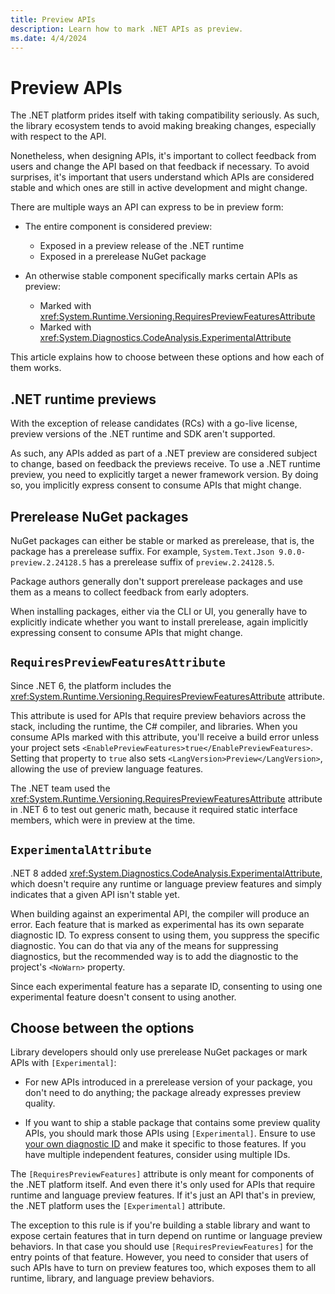 ```yaml
---
title: Preview APIs
description: Learn how to mark .NET APIs as preview.
ms.date: 4/4/2024
---
```


# Preview APIs

The .NET platform prides itself with taking compatibility seriously. As such, the library ecosystem tends to avoid making breaking changes, especially with respect to the API.

Nonetheless, when designing APIs, it's important to collect feedback from users and change the API based on that feedback if necessary. To avoid surprises, it's important that users understand which APIs are considered stable and which ones are still in active development and might change.

There are multiple ways an API can express to be in preview form:

* The entire component is considered preview:

  * Exposed in a preview release of the .NET runtime
  * Exposed in a prerelease NuGet package

* An otherwise stable component specifically marks certain APIs as preview:

  * Marked with <xref:System.Runtime.Versioning.RequiresPreviewFeaturesAttribute>
  * Marked with <xref:System.Diagnostics.CodeAnalysis.ExperimentalAttribute>

This article explains how to choose between these options and how each of them works.

## .NET runtime previews

With the exception of release candidates (RCs) with a go-live license, preview versions of the .NET runtime and SDK aren't supported.

As such, any APIs added as part of a .NET preview are considered subject to change, based on feedback the previews receive. To use a .NET runtime preview, you need to explicitly target a newer framework version. By doing so, you implicitly express consent to consume APIs that might change.

## Prerelease NuGet packages

NuGet packages can either be stable or marked as prerelease, that is, the package has a prerelease suffix. For example, `System.Text.Json 9.0.0-preview.2.24128.5` has a prerelease suffix of `preview.2.24128.5`.

Package authors generally don't support prerelease packages and use them as a means to collect feedback from early adopters.

When installing packages, either via the CLI or UI, you generally have to explicitly indicate whether you want to install prerelease, again implicitly expressing consent to consume APIs that might change.

## `RequiresPreviewFeaturesAttribute`

Since .NET 6, the platform includes the <xref:System.Runtime.Versioning.RequiresPreviewFeaturesAttribute> attribute.

This attribute is used for APIs that require preview behaviors across the stack, including the runtime, the C# compiler, and libraries. When you consume APIs marked with this attribute, you'll receive a build error unless your project sets `<EnablePreviewFeatures>true</EnablePreviewFeatures>`. Setting that property to `true` also sets `<LangVersion>Preview</LangVersion>`, allowing the use of preview language features.

The .NET team used the <xref:System.Runtime.Versioning.RequiresPreviewFeaturesAttribute> attribute in .NET 6 to test out generic math, because it required static interface members, which were in preview at the time.

## `ExperimentalAttribute`

.NET 8 added <xref:System.Diagnostics.CodeAnalysis.ExperimentalAttribute>, which doesn't require any runtime or language preview features and simply indicates that a given API isn't stable yet.

When building against an experimental API, the compiler will produce an error. Each feature that is marked as experimental has its own separate diagnostic ID. To express consent to using them, you suppress the specific diagnostic. You can do that via any of the means for suppressing diagnostics, but the recommended way is to add the diagnostic to the project's `<NoWarn>` property.

Since each experimental feature has a separate ID, consenting to using one experimental feature doesn't consent to using another.

## Choose between the options

Library developers should only use prerelease NuGet packages or mark APIs with `[Experimental]`:

* For new APIs introduced in a prerelease version of your package, you don't need to do anything; the package already expresses preview quality.

* If you want to ship a stable package that contains some preview quality APIs, you should mark those APIs using `[Experimental]`. Ensure to use [your own diagnostic ID][choosing-diagnostic-ids] and make it specific to those features. If you have multiple independent features, consider using multiple IDs.

The `[RequiresPreviewFeatures]` attribute is only meant for components of the .NET platform itself. And even there it's only used for APIs that require runtime and language preview features. If it's just an API that's in preview, the .NET platform uses the `[Experimental]` attribute.

The exception to this rule is if you're building a stable library and want to expose certain features that in turn depend on runtime or language preview behaviors. In that case you should use `[RequiresPreviewFeatures]` for the entry points of that feature. However, you need to consider that users of such APIs have to turn on preview features too, which exposes them to all runtime, library, and language preview behaviors.

[choosing-diagnostic-ids]: ../../csharp/roslyn-sdk/choosing-diagnostic-ids.md
